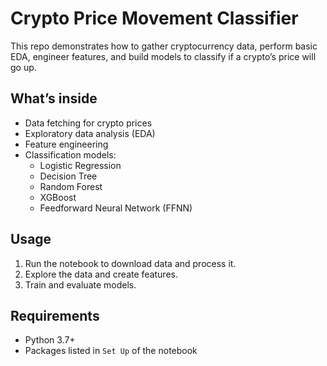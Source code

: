 # Crypto Price Movement Classifier

This repo demonstrates how to gather cryptocurrency data, perform basic EDA, engineer features, and build models to classify if a crypto’s price will go up.

## What’s inside

- Data fetching for crypto prices
- Exploratory data analysis (EDA)
- Feature engineering
- Classification models:
  - Logistic Regression
  - Decision Tree
  - Random Forest
  - XGBoost
  - Feedforward Neural Network (FFNN)

## Usage

1. Run the notebook to download data and process it.
2. Explore the data and create features.
3. Train and evaluate models.

## Requirements

- Python 3.7+
- Packages listed in `Set Up` of the notebook


